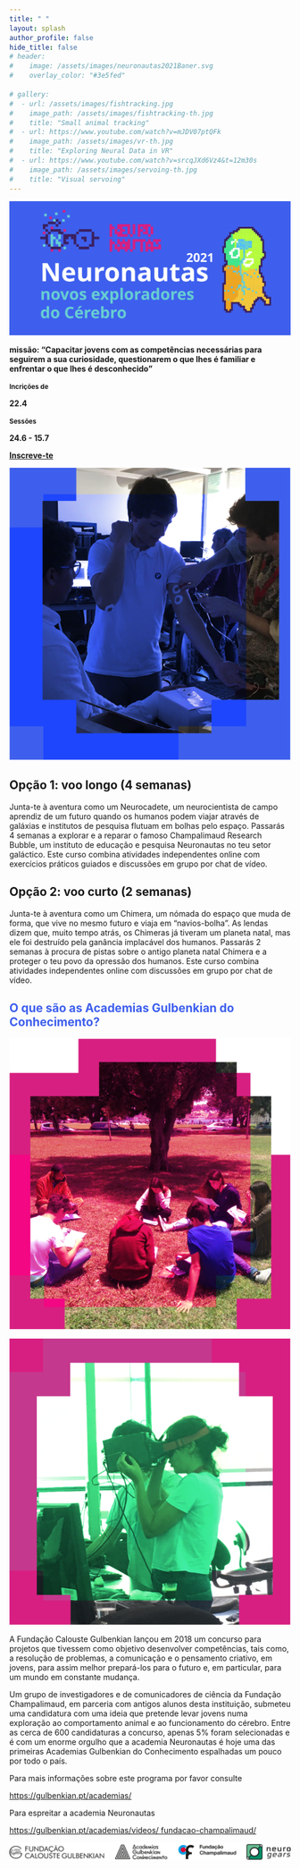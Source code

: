 ```yaml
---
title: " "
layout: splash
author_profile: false
hide_title: false
# header:
#    image: /assets/images/neuronautas2021Baner.svg
#    overlay_color: "#3e5fed"

# gallery:
#  - url: /assets/images/fishtracking.jpg
#    image_path: /assets/images/fishtracking-th.jpg
#    title: "Small animal tracking"
#  - url: https://www.youtube.com/watch?v=mJDV07ptQFk
#    image_path: /assets/images/vr-th.jpg
#    title: "Exploring Neural Data in VR"
#  - url: https://www.youtube.com/watch?v=srcqJXd6Vz4&t=12m30s
#    image_path: /assets/images/servoing-th.jpg
#    title: "Visual servoing"
---
```



<!-- <section id="highlights">
  <div style="width: 100%;text-align: center;">
    <a href="#reactive" class="btn btn--inverse padded"><img src="/assets/images/icon-reactive.svg" /><br>Reactive Algebra</a>
    <a href="#run-and-visualize" class="btn btn--inverse padded"><img src="/assets/images/icon-visualizer.svg" /><br>Run and Visualize</a>
    <a href="#community" class="btn btn--inverse padded"><img src="/assets/images/icon-community.svg" /><br>Open Community</a>
    <a href="#extensions" class="btn btn--inverse padded"><img src="/assets/images/icon-extensions.svg" /><br>Extensions</a>
  </div>
</section> -->

  <div class="splash-header-Blue">
    <img src="/assets/images/neuronautas2021Baner.svg" />
    <div class="splash-block">
      <p class = "ex1"><strong><span class="blue-font">missão: </span>“Capacitar jovens com as competências necessárias para seguirem a sua curiosidade, questionarem o que lhes é familiar e enfrentar o que lhes é desconhecido”</strong></p>
      <div class="splash-header-Blue">
        <div class="splash-block">
          <small><b><span class="blue-font">Incrições de</span></b></small>
          <p><strong>22.4</strong></p>
        </div>
        <div class="splash-block">
          <small><b><span class="blue-font">Sessões</span></b></small>
          <p><strong>24.6 - 15.7</strong></p>
        </div>
      </div>
      <div class="splash-block-pink">
       <strong><b><p class="ex2"><a  class = "ex1" href="https://docs.google.com/forms/d/1kg6kdx6TSVgnSgd9fsCNJ327-0kesnE3S8PZbY0IwrU/edit">Inscreve-te</a></p></b></strong>
      </div>
    </div>
    <div class="splash-image">  
      <img src="/assets/images/photoBlue.png" />
    </div>
  </div>
  <div class="splash-header-BlueTop">
    <div class="splash-block">
      <h2>Opção 1: voo longo (4 semanas)</h2>
      <p> Junta-te à aventura como um Neurocadete, um neurocientista de campo aprendiz de um futuro quando os humanos podem viajar através de galáxias e institutos de pesquisa flutuam em bolhas pelo espaço. Passarás 4 semanas a explorar e a reparar o famoso Champalimaud Research Bubble, um instituto de educação e pesquisa Neuronautas no teu setor galáctico. Este curso combina atividades independentes online com exercícios práticos guiados e discussões em grupo por chat de vídeo.</p>
    </div>
    <div class="splash-block">
      <h2>Opção 2: voo curto (2 semanas) </h2>
      <p>Junta-te à aventura como um Chimera, um nómada do espaço que muda de forma, que vive no mesmo futuro e viaja em “navios-bolha”. As lendas dizem que, muito tempo atrás, os Chimeras já tiveram um planeta natal, mas ele foi destruído pela ganância implacável dos humanos. Passarás 2 semanas à procura de pistas sobre o antigo planeta natal Chimera e a proteger o teu povo da opressão dos humanos. Este curso combina atividades independentes online com discussões em grupo por chat de vídeo.</p>
    </div>
  </div>
  <div class="splash-header">
    <div class="splash-block"></div>
    <div class="splash-block">
      <span style="color:#3e5fed"><h2>O que são as Academias Gulbenkian do Conhecimento?</h2></span>
    </div>
  </div>
 <div class="splash-header-Pink">
     <div class="splash-imageTop">  
      <img src="/assets/images/photoRed.png" />
      <p></p>
      <img src="/assets/images/photoGreen.png" />
    </div>
    <div class="splash-block"> 
      <p>A Fundação Calouste Gulbenkian lançou em 2018 um concurso para projetos que tivessem como objetivo desenvolver competências, tais como, a resolução de problemas, a comunicação e o pensamento criativo, em jovens, para assim melhor prepará-los para o futuro e, em particular, para um mundo em constante mudança.</p>
      <p>Um grupo de investigadores e de comunicadores de ciência da Fundação Champalimaud, em parceria com antigos alunos desta instituição, submeteu uma candidatura com uma ideia que pretende levar jovens numa exploração ao comportamento animal e ao funcionamento do cérebro. Entre as cerca de 600 candidaturas a concurso, apenas 5% foram selecionadas e é com um enorme orgulho que a academia Neuronautas é hoje uma das primeiras Academias Gulbenkian do Conhecimento espalhadas um pouco por todo o país.</p>
      <div class="splash-header-Pink">
        <div class="splash-block">
          <p class="small">Para mais informações sobre este programa por favor consulte </p><p class="small"><a  class = "ex1" href="https://gulbenkian.pt/academias/">https://gulbenkian.pt/academias/</a></p>
        </div>
        <div class="splash-block">
          <p class="small">Para espreitar a academia Neuronautas </p><p class="small"><a  class = "ex1" href="https://gulbenkian.pt/academias/videos/fundacao-champalimaud/">https://gulbenkian.pt/academias/videos/ fundacao-champalimaud/</a></p>
        </div>
      </div>
    </div>
  </div>
  <!-- <div class="splash-block" > -->
  <div class="splash-image-large">  
      <img src="/assets/images/Logos.svg" />
    <!-- </div> -->
  </div>


